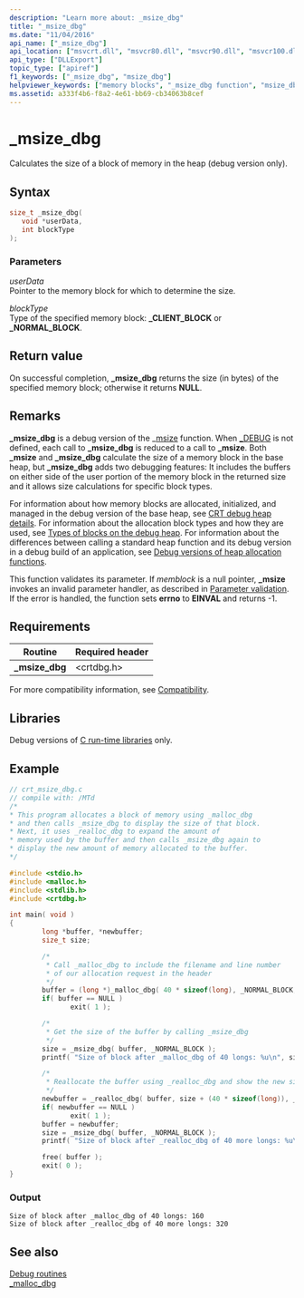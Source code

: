 ```yaml
---
description: "Learn more about: _msize_dbg"
title: "_msize_dbg"
ms.date: "11/04/2016"
api_name: ["_msize_dbg"]
api_location: ["msvcrt.dll", "msvcr80.dll", "msvcr90.dll", "msvcr100.dll", "msvcr100_clr0400.dll", "msvcr110.dll", "msvcr110_clr0400.dll", "msvcr120.dll", "msvcr120_clr0400.dll", "ucrtbase.dll"]
api_type: ["DLLExport"]
topic_type: ["apiref"]
f1_keywords: ["_msize_dbg", "msize_dbg"]
helpviewer_keywords: ["memory blocks", "_msize_dbg function", "msize_dbg function"]
ms.assetid: a333f4b6-f8a2-4e61-bb69-cb34063b8cef
---
```

# _msize_dbg

Calculates the size of a block of memory in the heap (debug version only).

## Syntax

```C
size_t _msize_dbg(
   void *userData,
   int blockType
);
```

### Parameters

*userData*<br/>
Pointer to the memory block for which to determine the size.

*blockType*<br/>
Type of the specified memory block: **_CLIENT_BLOCK** or **_NORMAL_BLOCK**.

## Return value

On successful completion, **_msize_dbg** returns the size (in bytes) of the specified memory block; otherwise it returns **NULL**.

## Remarks

**_msize_dbg** is a debug version of the _[msize](msize.md) function. When [_DEBUG](../debug.md) is not defined, each call to **_msize_dbg** is reduced to a call to **_msize**. Both **_msize** and **_msize_dbg** calculate the size of a memory block in the base heap, but **_msize_dbg** adds two debugging features: It includes the buffers on either side of the user portion of the memory block in the returned size and it allows size calculations for specific block types.

For information about how memory blocks are allocated, initialized, and managed in the debug version of the base heap, see [CRT debug heap details](/visualstudio/debugger/crt-debug-heap-details). For information about the allocation block types and how they are used, see [Types of blocks on the debug heap](/visualstudio/debugger/crt-debug-heap-details). For information about the differences between calling a standard heap function and its debug version in a debug build of an application, see [Debug versions of heap allocation functions](/visualstudio/debugger/debug-versions-of-heap-allocation-functions).

This function validates its parameter. If *memblock* is a null pointer, **_msize** invokes an invalid parameter handler, as described in [Parameter validation](../parameter-validation.md). If the error is handled, the function sets **errno** to **EINVAL** and returns -1.

## Requirements

|Routine|Required header|
|-------------|---------------------|
|**_msize_dbg**|\<crtdbg.h>|

For more compatibility information, see [Compatibility](../compatibility.md).

## Libraries

Debug versions of [C run-time libraries](../crt-library-features.md) only.

## Example

```C
// crt_msize_dbg.c
// compile with: /MTd
/*
* This program allocates a block of memory using _malloc_dbg
* and then calls _msize_dbg to display the size of that block.
* Next, it uses _realloc_dbg to expand the amount of
* memory used by the buffer and then calls _msize_dbg again to
* display the new amount of memory allocated to the buffer.
*/

#include <stdio.h>
#include <malloc.h>
#include <stdlib.h>
#include <crtdbg.h>

int main( void )
{
        long *buffer, *newbuffer;
        size_t size;

        /*
         * Call _malloc_dbg to include the filename and line number
         * of our allocation request in the header
         */
        buffer = (long *)_malloc_dbg( 40 * sizeof(long), _NORMAL_BLOCK, __FILE__, __LINE__ );
        if( buffer == NULL )
               exit( 1 );

        /*
         * Get the size of the buffer by calling _msize_dbg
         */
        size = _msize_dbg( buffer, _NORMAL_BLOCK );
        printf( "Size of block after _malloc_dbg of 40 longs: %u\n", size );

        /*
         * Reallocate the buffer using _realloc_dbg and show the new size
         */
        newbuffer = _realloc_dbg( buffer, size + (40 * sizeof(long)), _NORMAL_BLOCK, __FILE__, __LINE__ );
        if( newbuffer == NULL )
               exit( 1 );
        buffer = newbuffer;
        size = _msize_dbg( buffer, _NORMAL_BLOCK );
        printf( "Size of block after _realloc_dbg of 40 more longs: %u\n", size );

        free( buffer );
        exit( 0 );
}
```

### Output

```Output
Size of block after _malloc_dbg of 40 longs: 160
Size of block after _realloc_dbg of 40 more longs: 320
```

## See also

[Debug routines](../debug-routines.md)\
[_malloc_dbg](malloc-dbg.md)
